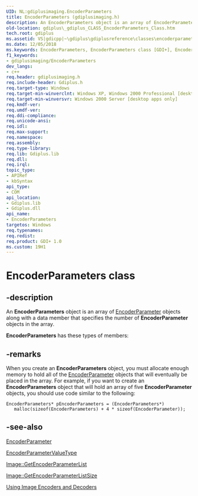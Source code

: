 ```yaml
---
UID: NL:gdiplusimaging.EncoderParameters
title: EncoderParameters (gdiplusimaging.h)
description: An EncoderParameters object is an array of EncoderParameter objects along with a data member that specifies the number of EncoderParameter objects in the array.
old-location: gdiplus\_gdiplus_CLASS_EncoderParameters_Class.htm
tech.root: gdiplus
ms.assetid: VS|gdicpp|~\gdiplus\gdiplusreference\classes\encoderparameters.htm
ms.date: 12/05/2018
ms.keywords: EncoderParameters, EncoderParameters class [GDI+], EncoderParameters class [GDI+],described, _gdiplus_CLASS_EncoderParameters_Class, gdiplus._gdiplus_CLASS_EncoderParameters_Class, gdiplusimaging/EncoderParameters
f1_keywords:
- gdiplusimaging/EncoderParameters
dev_langs:
- c++
req.header: gdiplusimaging.h
req.include-header: Gdiplus.h
req.target-type: Windows
req.target-min-winverclnt: Windows XP, Windows 2000 Professional [desktop apps only]
req.target-min-winversvr: Windows 2000 Server [desktop apps only]
req.kmdf-ver: 
req.umdf-ver: 
req.ddi-compliance: 
req.unicode-ansi: 
req.idl: 
req.max-support: 
req.namespace: 
req.assembly: 
req.type-library: 
req.lib: Gdiplus.lib
req.dll: 
req.irql: 
topic_type:
- APIRef
- kbSyntax
api_type:
- COM
api_location:
- Gdiplus.lib
- Gdiplus.dll
api_name:
- EncoderParameters
targetos: Windows
req.typenames: 
req.redist: 
req.product: GDI+ 1.0
ms.custom: 19H1
---
```


# EncoderParameters class


## -description


An <b>EncoderParameters</b> object is an array of <a href="https://docs.microsoft.com/previous-versions/ms534434(v=vs.85)">EncoderParameter</a> objects along with a data member that specifies the number of <b>EncoderParameter</b> objects in the array.

<b xmlns:loc="http://microsoft.com/wdcml/l10n">EncoderParameters</b> has these types of members:


## -remarks



When you create an <b>EncoderParameters</b> object, you must allocate enough memory to hold all of the <a href="https://docs.microsoft.com/previous-versions/ms534434(v=vs.85)">EncoderParameter</a> objects that will eventually be placed in the array. For example, if you want to create an <b>EncoderParameters</b> object that will hold an array of five <b>EncoderParameter</b> objects, you should use code similar to the following:


```
EncoderParameters* pEncoderParameters = (EncoderParameters*)
   malloc(sizeof(EncoderParameters) + 4 * sizeof(EncoderParameter));
```





## -see-also




<a href="https://docs.microsoft.com/previous-versions/ms534434(v=vs.85)">EncoderParameter</a>



<a href="https://docs.microsoft.com/windows/desktop/api/gdiplusenums/ne-gdiplusenums-encoderparametervaluetype">EncoderParameterValueType</a>



<a href="https://docs.microsoft.com/windows/desktop/api/gdiplusheaders/nf-gdiplusheaders-image-getencoderparameterlist">Image::GetEncoderParameterList</a>



<a href="https://docs.microsoft.com/windows/desktop/api/gdiplusheaders/nf-gdiplusheaders-image-getencoderparameterlistsize">Image::GetEncoderParameterListSize</a>



<a href="https://docs.microsoft.com/windows/desktop/gdiplus/-gdiplus-using-image-encoders-and-decoders-use">Using Image Encoders and Decoders</a>
 

 

